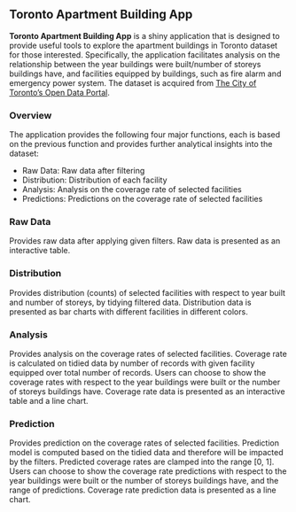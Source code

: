 ## Toronto Apartment Building App

**Toronto Apartment Building App** is a shiny application that is designed to
provide useful tools to explore the apartment buildings in Toronto dataset for 
those interested. 
Specifically, the application facilitates analysis on the relationship between
the year buildings were built/number of storeys buildings have, and facilities
equipped by buildings, such as fire alarm and emergency power system.
The dataset is acquired from [The City of Toronto’s Open Data Portal](
https://open.toronto.ca/).

### Overview
The application provides the following four major functions, each is based on 
the previous function and provides further analytical insights into the dataset:
- Raw Data: Raw data after filtering
- Distribution: Distribution of each facility
- Analysis: Analysis on the coverage rate of selected facilities
- Predictions: Predictions on the coverage rate of selected facilities

### Raw Data
Provides raw data after applying given filters. Raw data is presented as an
interactive table.

### Distribution
Provides distribution (counts) of selected facilities with respect to year built
and number of storeys, by tidying filtered data. Distribution data is presented 
as bar charts with different facilities in different colors.

### Analysis
Provides analysis on the coverage rates of selected facilities. Coverage rate is
calculated on tidied data by number of records with given facility equipped over
total number of records. Users can choose to show the coverage rates with 
respect to the year buildings were built or the number of storeys buildings 
have. Coverage rate data is presented as an interactive table and a line chart.

### Prediction
Provides prediction on the coverage rates of selected facilities. Prediction
model is computed based on the tidied data and therefore will be impacted by the 
filters. Predicted coverage rates are clamped into the range [0, 1]. Users can 
choose to show the coverage rate predictions with respect to the year buildings 
were built or the number of storeys buildings have, and the range of 
predictions. Coverage rate prediction data is presented as a line chart.
